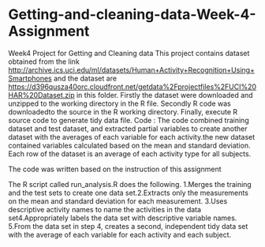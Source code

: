 Getting-and-cleaning-data-Week-4-Assignment
==================================================================
Week4 Project for Getting and Cleaning data
This project contains dataset obtained from the link http://archive.ics.uci.edu/ml/datasets/Human+Activity+Recognition+Using+Smartphones and the dataset are https://d396qusza40orc.cloudfront.net/getdata%2Fprojectfiles%2FUCI%20HAR%20Dataset.zip in this folder.
Firstly the dataset were downloaded and unzipped to the working directory in the R file.
Secondly R code was downloadedto the source in the R working directory. Finally, execute R source code to generate tidy data file.
Code : The code combined training dataset and test dataset, and extracted partial variables to create another dataset with the averages of each variable for each activity.the new dataset contained variables calculated based on the mean and standard deviation. Each row of the dataset is an average of each activity type for all subjects.

The code was written based on the instruction of this assignment

The R script called run_analysis.R does the following. 1.Merges the training and the test sets to create one data set.2.Extracts only the measurements on the mean and standard deviation for each measurement. 3.Uses descriptive activity names to name the activities in the data set4.Appropriately labels the data set with descriptive variable names. 5.From the data set in step 4, creates a second, independent tidy data set with the average of each variable for each activity and each subject.
